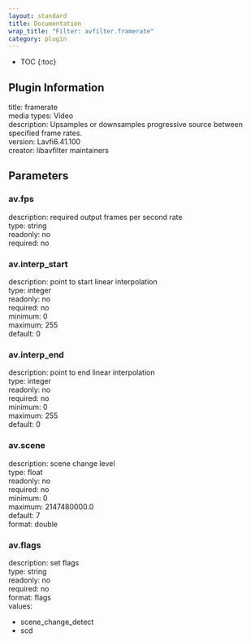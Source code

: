 ```yaml
---
layout: standard
title: Documentation
wrap_title: "Filter: avfilter.framerate"
category: plugin
---
```

* TOC
{:toc}

## Plugin Information

title: framerate  
media types:
Video  
description: Upsamples or downsamples progressive source between specified frame rates.  
version: Lavfi6.41.100  
creator: libavfilter maintainers  

## Parameters

### av.fps

  
description:
required output frames per second rate  
type: string  
readonly: no  
required: no  

### av.interp_start

  
description:
point to start linear interpolation  
type: integer  
readonly: no  
required: no  
minimum: 0  
maximum: 255  
default: 0  

### av.interp_end

  
description:
point to end linear interpolation  
type: integer  
readonly: no  
required: no  
minimum: 0  
maximum: 255  
default: 0  

### av.scene

  
description:
scene change level  
type: float  
readonly: no  
required: no  
minimum: 0  
maximum: 2147480000.0  
default: 7  
format: double  

### av.flags

  
description:
set flags  
type: string  
readonly: no  
required: no  
format: flags  
values:  

* scene_change_detect
* scd

